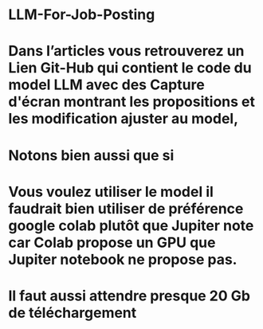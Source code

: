 # LLM-For-Job-Posting
# Dans l’articles vous retrouverez un Lien Git-Hub qui contient le code du model LLM avec des Capture d'écran montrant les propositions et les modification ajuster au model, 
# Notons bien aussi que si 
# Vous voulez utiliser le model il faudrait bien utiliser de préférence google colab plutôt que Jupiter note car Colab propose un GPU que Jupiter notebook ne propose pas. 
# Il faut aussi attendre presque 20 Gb de téléchargement

